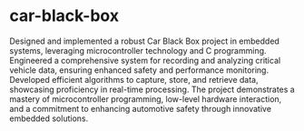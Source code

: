 # car-black-box

Designed and implemented a robust Car Black Box project in embedded systems, leveraging microcontroller technology and C programming. Engineered a comprehensive system for recording and analyzing critical vehicle data, ensuring enhanced safety and performance monitoring. Developed efficient algorithms to capture, store, and retrieve data, showcasing proficiency in real-time processing. The project demonstrates a mastery of microcontroller programming, low-level hardware interaction, and a commitment to enhancing automotive safety through innovative embedded solutions.
